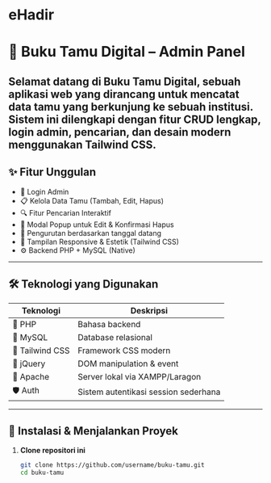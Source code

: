 # eHadir

# 📘 Buku Tamu Digital – Admin Panel

Selamat datang di **Buku Tamu Digital**, sebuah aplikasi web yang dirancang untuk mencatat data tamu yang berkunjung ke sebuah institusi. Sistem ini dilengkapi dengan fitur CRUD lengkap, login admin, pencarian, dan desain modern menggunakan Tailwind CSS.
---

## ✨ Fitur Unggulan

- 🔐 Login Admin
- 📋 Kelola Data Tamu (Tambah, Edit, Hapus)
- 🔍 Fitur Pencarian Interaktif
- 🧾 Modal Popup untuk Edit & Konfirmasi Hapus
- 📅 Pengurutan berdasarkan tanggal datang
- 🎨 Tampilan Responsive & Estetik (Tailwind CSS)
- ⚙️ Backend PHP + MySQL (Native)

---

## 🛠️ Teknologi yang Digunakan

| Teknologi | Deskripsi |
|----------|-----------|
| 🐘 PHP    | Bahasa backend |
| 🐬 MySQL  | Database relasional |
| 🎨 Tailwind CSS | Framework CSS modern |
| 🧠 jQuery | DOM manipulation & event |
| 📁 Apache | Server lokal via XAMPP/Laragon |
| 🛡️ Auth   | Sistem autentikasi session sederhana |

---

## 🚀 Instalasi & Menjalankan Proyek

1. **Clone repositori ini**
   ```bash
   git clone https://github.com/username/buku-tamu.git
   cd buku-tamu
